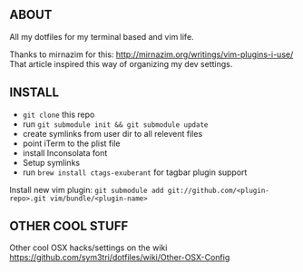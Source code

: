 ABOUT
-----
All my dotfiles for my terminal based and vim life.

Thanks to mirnazim for this:
http://mirnazim.org/writings/vim-plugins-i-use/   
That article inspired this way of organizing my dev settings.


INSTALL
-------

- `git clone` this repo
- run `git submodule init && git submodule update`
- create symlinks from user dir to all relevent files
- point iTerm to the plist file
- install Inconsolata font
- Setup symlinks
- run `brew install ctags-exuberant` for tagbar plugin support

Install new vim plugin: `git submodule add git://github.com/<plugin-repo>.git vim/bundle/<plugin-name>`


OTHER COOL STUFF
---

Other cool OSX hacks/settings on the wiki https://github.com/sym3tri/dotfiles/wiki/Other-OSX-Config